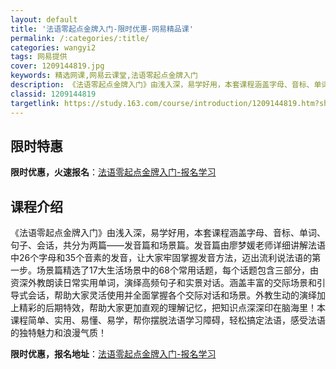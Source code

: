 ```yaml
---
layout: default
title: '法语零起点金牌入门-限时优惠-网易精品课'
permalink: /:categories/:title/
categories: wangyi2
tags: 网易提供
cover: 1209144819.jpg
keywords: 精选网课,网易云课堂,法语零起点金牌入门
description: 《法语零起点金牌入门》由浅入深，易学好用，本套课程涵盖字母、音标、单词、句子、会话，共分为两篇——发音篇和场景篇。发音篇
classid: 1209144819
targetlink: https://study.163.com/course/introduction/1209144819.htm?share=1&shareId=1025206652&utm_campaign=share&utm_medium=iphoneShare&utm_source=&utm_u=1025206652
---
```


## 限时特惠

**限时优惠，火速报名**：[法语零起点金牌入门-报名学习](https://study.163.com/course/introduction/1209144819.htm?share=1&shareId=1025206652&utm_campaign=share&utm_medium=iphoneShare&utm_source=&utm_u=1025206652)

## 课程介绍

《法语零起点金牌入门》由浅入深，易学好用，本套课程涵盖字母、音标、单词、句子、会话，共分为两篇——发音篇和场景篇。发音篇由廖梦媛老师详细讲解法语中26个字母和35个音素的发音，让大家牢固掌握发音方法，迈出流利说法语的第一步。场景篇精选了17大生活场景中的68个常用话题，每个话题包含三部分，由资深外教朗读日常实用单词，演绎高频句子和实景对话。涵盖丰富的交际场景和引导式会话，帮助大家灵活使用并全面掌握各个交际对话和场景。外教生动的演绎加上精彩的后期特效，帮助大家更加直观的理解记忆，把知识点深深印在脑海里！本课程简单、实用、易懂、易学，帮你摆脱法语学习障碍，轻松搞定法语，感受法语的独特魅力和浪漫气质！

**限时优惠，报名地址**：[法语零起点金牌入门-报名学习](https://study.163.com/course/introduction/1209144819.htm?share=1&shareId=1025206652&utm_campaign=share&utm_medium=iphoneShare&utm_source=&utm_u=1025206652)

